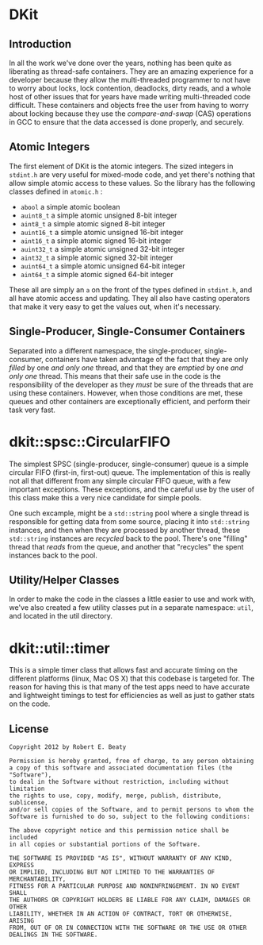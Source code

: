 DKit
====

Introduction
------------

In all the work we've done over the years, nothing has been quite as liberating
as thread-safe containers. They are an amazing experience for a developer
because they allow the multi-threaded programmer to not have to worry about
locks, lock contention, deadlocks, dirty reads, and a whole host of other
issues that for years have made writing multi-threaded code difficult. These
containers and objects free the user from having to worry about locking
because they use the _compare-and-swap_ (CAS) operations in GCC to ensure
that the data accessed is done properly, and securely.

Atomic Integers
---------------

The first element of DKit is the atomic integers. The sized integers in
`stdint.h` are very useful for mixed-mode code, and yet there's nothing that
allow simple atomic access to these values. So the library has the following
classes defined in `atomic.h` :

*	`abool` a simple atomic boolean
*	`auint8_t` a simple atomic unsigned 8-bit integer
*	`aint8_t` a simple atomic signed 8-bit integer
*	`auint16_t` a simple atomic unsigned 16-bit integer
*	`aint16_t` a simple atomic signed 16-bit integer
*	`auint32_t` a simple atomic unsigned 32-bit integer
*	`aint32_t` a simple atomic signed 32-bit integer
*	`auint64_t` a simple atomic unsigned 64-bit integer
*	`aint64_t` a simple atomic signed 64-bit integer

These all are simply an `a` on the front of the types defined in `stdint.h`,
and all have atomic access and updating. They all also have casting operators
that make it very easy to get the values out, when it's necessary.

Single-Producer, Single-Consumer Containers
-------------------------------------------

Separated into a different namespace, the single-producer, single-consumer,
containers have taken advantage of the fact that they are only _filled_ by
one *and only one* thread, and that they are _emptied_ by one *and only one*
thread. This means that their safe use in the code is the responsibility of
the developer as they _must_ be sure of the threads that are using these
containers. However, when those conditions are met, these queues and other
containers are exceptionally efficient, and perform their task very fast.

# dkit::spsc::CircularFIFO

The simplest SPSC (single-producer, single-consumer) queue is a simple circular
FIFO (first-in, first-out) queue. The implementation of this is really not all
that different from any simple circular FIFO queue, with a few important
exceptions. These exceptions, and the careful use by the user of this class
make this a very nice candidate for simple pools.

One such excample, might be a `std::string` pool where a single thread is
responsible for getting data from some source, placing it into `std::string`
instances, and then when they are processed by another thread, these
`std::string` instances are _recycled_ back to the pool. There's one "filling"
thread that _reads_ from the queue, and another that "recycles" the spent
instances back to the pool.

Utility/Helper Classes
----------------------

In order to make the code in the classes a little easier to use and work with,
we've also created a few utility classes put in a separate namespace: `util`,
and located in the util directory.

# dkit::util::timer

This is a simple timer class that allows fast and accurate timing on the
different platforms (linux, Mac OS X) that this codebase is targeted for.
The reason for having this is that many of the test apps need to have accurate
and lightweight timings to test for efficiencies as well as just to gather
stats on the code.

License
-------

	Copyright 2012 by Robert E. Beaty

	Permission is hereby granted, free of charge, to any person obtaining
	a copy of this software and associated documentation files (the "Software"),
	to deal in the Software without restriction, including without limitation
	the rights to use, copy, modify, merge, publish, distribute, sublicense,
	and/or sell copies of the Software, and to permit persons to whom the
	Software is furnished to do so, subject to the following conditions:

	The above copyright notice and this permission notice shall be included
	in all copies or substantial portions of the Software.

	THE SOFTWARE IS PROVIDED "AS IS", WITHOUT WARRANTY OF ANY KIND, EXPRESS
	OR IMPLIED, INCLUDING BUT NOT LIMITED TO THE WARRANTIES OF MERCHANTABILITY,
	FITNESS FOR A PARTICULAR PURPOSE AND NONINFRINGEMENT. IN NO EVENT SHALL
	THE AUTHORS OR COPYRIGHT HOLDERS BE LIABLE FOR ANY CLAIM, DAMAGES OR OTHER
	LIABILITY, WHETHER IN AN ACTION OF CONTRACT, TORT OR OTHERWISE, ARISING
	FROM, OUT OF OR IN CONNECTION WITH THE SOFTWARE OR THE USE OR OTHER
	DEALINGS IN THE SOFTWARE.
